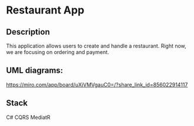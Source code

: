 # Restaurant App

## Description
This application allows users to create and handle a restaurant.
Right now, we are focusing on ordering and payment.

## UML diagrams:
https://miro.com/app/board/uXjVMVgauC0=/?share_link_id=856022914117

## Stack
C# CQRS MediatR